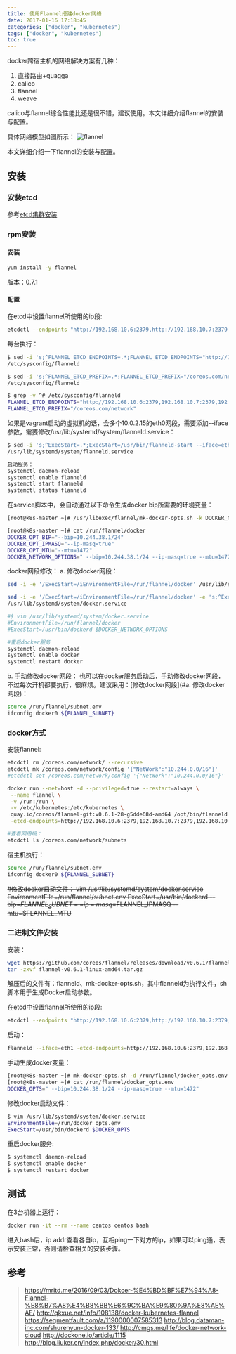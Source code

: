 ```yaml
---
title: 使用Flannel搭建docker网络
date: 2017-01-16 17:18:45
categories: ["docker", "kubernetes"]
tags: ["docker", "kubernetes"]
toc: true
---
```

docker跨宿主机的网络解决方案有几种：
1. 直接路由+quagga
2. calico
3. flannel
4. weave

calico与flannel综合性能比还是很不错，建议使用。本文详细介绍flannel的安装与配置。

<!-- more -->

具体网络模型如图所示：
![flannel](/images/packet-01.png)

本文详细介绍一下flannel的安装与配置。

## 安装
### 安装etcd
参考[etcd集群安装](etcd集群安装.html)

### rpm安装

#### 安装
```bash
yum install -y flannel
```
版本：0.7.1

#### 配置
在etcd中设置flannel所使用的ip段:
```bash
etcdctl --endpoints "http://192.168.10.6:2379,http://192.168.10.7:2379,http://192.168.10.8:2379" set /coreos.com/network/config '{"NetWork":"10.244.0.0/16"}'
```

每台执行：
```bash
$ sed -i 's;^FLANNEL_ETCD_ENDPOINTS=.*;FLANNEL_ETCD_ENDPOINTS="http://192.168.10.6:2379,192.168.10.7:2379,192.168.10.8:2379";g' \
/etc/sysconfig/flanneld

$ sed -i 's;^FLANNEL_ETCD_PREFIX=.*;FLANNEL_ETCD_PREFIX="/coreos.com/network";g' \
/etc/sysconfig/flanneld

$ grep -v ^# /etc/sysconfig/flanneld
FLANNEL_ETCD_ENDPOINTS="http://192.168.10.6:2379,192.168.10.7:2379,192.168.10.8:2379"
FLANNEL_ETCD_PREFIX="/coreos.com/network"
```

如果是vagrant启动的虚拟机的话，会多个10.0.2.15的eth0网段，需要添加--iface参数，需要修改/usr/lib/systemd/system/flanneld.service：
```bash
$ sed -i 's;^ExecStart=.*;ExecStart=/usr/bin/flanneld-start --iface=eth1 -etcd-endpoints=${FLANNEL_ETCD_ENDPOINTS} -etcd-prefix=${FLANNEL_ETCD_PREFIX} $FLANNEL_OPTIONS;g' \
/usr/lib/systemd/system/flanneld.service

启动服务：
systemctl daemon-reload
systemctl enable flanneld
systemctl start flanneld
systemctl status flanneld
```

在service脚本中，会自动通过以下命令生成docker bip所需要的环境变量：
```bash
[root@k8s-master ~]# /usr/libexec/flannel/mk-docker-opts.sh -k DOCKER_NETWORK_OPTIONS -d /run/flannel/docker

[root@k8s-master ~]# cat /run/flannel/docker
DOCKER_OPT_BIP="--bip=10.244.38.1/24"
DOCKER_OPT_IPMASQ="--ip-masq=true"
DOCKER_OPT_MTU="--mtu=1472"
DOCKER_NETWORK_OPTIONS=" --bip=10.244.38.1/24 --ip-masq=true --mtu=1472"
```

docker网段修改：
a. 修改docker网段：
```bash
sed -i -e '/ExecStart=/iEnvironmentFile=/run/flannel/docker' /usr/lib/systemd/system/docker.service

sed -i -e '/ExecStart=/iEnvironmentFile=/run/flannel/docker' -e 's;^ExecStart=/usr/bin/dockerd;ExecStart=/usr/bin/dockerd $DOCKER_NETWORK_OPTIONS;g' \
/usr/lib/systemd/system/docker.service

#$ vim /usr/lib/systemd/system/docker.service
#EnvironmentFile=/run/flannel/docker
#ExecStart=/usr/bin/dockerd $DOCKER_NETWORK_OPTIONS

#重启docker服务
systemctl daemon-reload
systemctl enable docker
systemctl restart docker
```

b. 手动修改docker网段：
也可以在docker服务启动后，手动修改docker网段，不过每次开机都要执行，很麻烦。建议采用：[修改docker网段](#a. 修改docker网段)：
```bash
source /run/flannel/subnet.env
ifconfig docker0 ${FLANNEL_SUBNET}
```

### docker方式
安装flannel:
```bash
etcdctl rm /coreos.com/network/ --recursive
etcdctl mk /coreos.com/network/config '{"NetWork":"10.244.0.0/16"}'
#etcdctl set /coreos.com/network/config '{"NetWork":"10.244.0.0/16"}'

docker run --net=host -d --privileged=true --restart=always \
 --name flannel \
 -v /run:/run \
 -v /etc/kubernetes:/etc/kubernetes \
 quay.io/coreos/flannel-git:v0.6.1-28-g5dde68d-amd64 /opt/bin/flanneld --iface=eth1 \
 -etcd-endpoints=http://192.168.10.6:2379,192.168.10.7:2379,192.168.10.8:2379 -etcd-prefix=/coreos.com/network

#查看网络段：
etcdctl ls /coreos.com/network/subnets
 ```
宿主机执行：
```bash
source /run/flannel/subnet.env
ifconfig docker0 ${FLANNEL_SUBNET}
```

~~#修改docker启动文件：
vim /usr/lib/systemd/system/docker.service
EnvironmentFile=/run/flannel/subnet.env
ExecStart=/usr/bin/dockerd --bip=$FLANNEL_SUBNET --ip-masq=$FLANNEL_IPMASQ --mtu=$FLANNEL_MTU~~

### 二进制文件安装
安装：
```bash
wget https://github.com/coreos/flannel/releases/download/v0.6.1/flannel-v0.6.1-linux-amd64.tar.gz
tar -zxvf flannel-v0.6.1-linux-amd64.tar.gz
```
解压后的文件有：flanneld、mk-docker-opts.sh，其中flanneld为执行文件，sh脚本用于生成Docker启动参数。

在etcd中设置flannel所使用的ip段:
```bash
etcdctl --endpoints "http://192.168.10.6:2379,http://192.168.10.7:2379,http://192.168.10.8:2379" set /coreos.com/network/config '{"NetWork":"10.244.0.0/16"}'
```

启动：
```bash
flanneld --iface=eth1 -etcd-endpoints=http://192.168.10.6:2379,192.168.10.7:2379,192.168.10.8:2379 -etcd-prefix=/coreos.com/network
```

手动生成docker变量：
```bash
[root@k8s-master ~]# mk-docker-opts.sh -d /run/flannel/docker_opts.env -c
[root@k8s-master ~]# cat /run/flannel/docker_opts.env
DOCKER_OPTS=" --bip=10.244.38.1/24 --ip-masq=true --mtu=1472"
```

修改docker启动文件：
```bash
$ vim /usr/lib/systemd/system/docker.service
EnvironmentFile=/run/docker_opts.env
ExecStart=/usr/bin/dockerd $DOCKER_OPTS
```

重启docker服务:
```bash
$ systemctl daemon-reload
$ systemctl enable docker
$ systemctl restart docker
```

## 测试
在3台机器上运行：
```bash
docker run -it --rm --name centos centos bash
```

进入bash后，ip addr查看各自ip，互相ping一下对方的ip，如果可以ping通，表示安装正常，否则请检查相关的安装步骤。


## 参考
> https://mritd.me/2016/09/03/Dokcer-%E4%BD%BF%E7%94%A8-Flannel-%E8%B7%A8%E4%B8%BB%E6%9C%BA%E9%80%9A%E8%AE%AF/
> http://qkxue.net/info/108138/docker-kubernetes-flannel
> https://segmentfault.com/a/1190000007585313
> http://blog.dataman-inc.com/shurenyun-docker-133/
> http://cmgs.me/life/docker-network-cloud
> http://dockone.io/article/1115
> http://blog.liuker.cn/index.php/docker/30.html